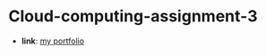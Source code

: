 # Cloud-computing-assignment-3
- **link**: [my portfolio](http://whatismy1storage.s3-website-us-east-1.amazonaws.com/)
